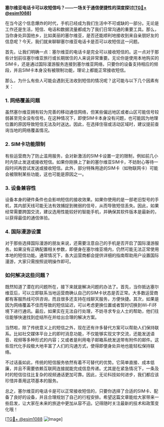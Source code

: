 **塞尔维亚电话卡可以收短信吗？——一场关于通信便捷性的深度探讨[[TG💪+ @esim1088](https://t.me/s/esim1088)]**

在当今这个信息爆炸的时代，手机已经成为我们生活中不可或缺的一部分。无论是工作还是生活，短信、电话和数据流量都成为了我们日常沟通的重要工具。那么，当你身处异国他乡，比如美丽的塞尔维亚，是否还能顺利地接收到来自亲朋好友的信息呢？今天，我们就来聊聊塞尔维亚电话卡是否可以收短信这一问题。

首先，让我们明确一点：塞尔维亚的电话卡是完全可以接收短信的。这一点对于那些计划前往塞尔维亚旅行或长期居住的人来说非常重要。无论你是使用本地购买的SIM卡，还是通过国际漫游服务连接到塞尔维亚网络，只要你的设备支持相应的频段，并且SIM卡本身没有被限制功能，理论上都能正常接收短信。

那么，为什么有些人可能会遇到无法收到短信的情况呢？这可能与以下几个因素有关：

### **1. 网络覆盖问题**
虽然塞尔维亚拥有较为完善的移动通信网络，但某些偏远地区或者山区可能信号较弱甚至完全没有信号。在这种情况下，即使SIM卡本身没有问题，也可能因为地理位置的原因导致短信无法及时送达。因此，在选择住宿或活动区域时，建议提前查询当地的网络覆盖情况。

### **2. SIM卡功能限制**
有些运营商为了防止滥用服务，会对新激活的SIM卡设置一定的限制，例如前几小时内禁止发送或接收短信。如果你刚换上了新的塞尔维亚SIM卡，不妨耐心等待一段时间再尝试发送或接收短信。此外，部分特殊用途的SIM卡（如物联网卡）可能会被限制某些功能，这也可能是原因之一。

### **3. 设备兼容性**
设备本身的硬件条件也会影响短信的接收效果。如果你使用的是一部老旧型号的手机，其内部天线可能无法有效捕捉到微弱的信号，从而导致短信丢失。因此，如果经常需要跨国交流，建议选用性能较好的智能手机，并确保其软件版本是最新的，以获得最佳的通信体验。

### **4. 国际漫游设置**
对于那些选择国际漫游的朋友来说，还需要注意自己的手机是否开启了国际漫游服务。如果没有正确配置相关参数，即便身在塞尔维亚境内，仍然可能无法正常使用本地的短信功能。通常情况下，各大运营商都会提供详细的指南帮助用户设置国际漫游，大家只需按照说明操作即可。

### **如何解决这些问题？**

既然知道了潜在的问题所在，接下来就是解决问题的办法了。首先，当你抵达塞尔维亚后，可以立即联系当地运营商确认自己的SIM卡状态是否正常。大多数运营商都有客服热线可供咨询，而且很多还支持在线聊天服务，方便快捷。其次，如果是因为网络覆盖不佳而导致的短信延迟，可以考虑更换位置或者暂时切换到Wi-Fi环境下进行通讯。最后，如果实在无法自行处理，不妨寻求专业人士的帮助，他们往往能够快速找到症结所在并给出合理的解决方案。

当然啦，除了传统意义上的短信之外，现在还有许多替代方案可以帮助人们保持联系。比如社交媒体平台上的即时消息功能，不仅能够实现文字交流，还能发送语音、视频等多种形式的内容；又或者是利用电子邮箱系统发送带有附件的邮件。这些现代化手段极大地丰富了人们的沟通方式，使得即便身处异地也能轻松保持联络。

不过话虽如此，传统的短信服务依然有着不可替代的优势。它简单直接、成本低廉，并且不需要依赖互联网连接就能完成信息传递。尤其是在紧急情况下，一条及时的短信往往比复杂的视频通话更加可靠。因此，无论科技如何进步，我们都应该珍惜并善用这项基本的服务。

总之，塞尔维亚的电话卡是可以正常接收短信的，只要你选择了合适的SIM卡、配备了良好的设备，并且合理规划了自己的行程安排。希望这篇文章能给大家带来一些启发，让大家在未来的旅途中更加从容不迫。记得随时关注最新的技术和政策变化哦！

[[TG💪+ @esim1088](https://t.me/s/esim1088) ![Image](https://i.postimg.cc/4NQfJmqS/Snipaste-2025-05-13-00-14-12.png)]